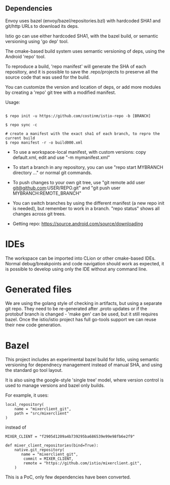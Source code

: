 #

## Dependencies

Envoy uses bazel (envoy/bazel/repositories.bzl) with hardcoded SHA1 and git/http
URLs to download its deps.

Istio go can use either hardcoded SHA1, with the bazel build, or semantic versioning
using 'go dep' tool.

The cmake-based build system uses semantic versioning of deps, using the Android
'repo' tool.

To reproduce a build, 'repo manifest' will generate the SHA of each repository,
and it is possible to save the .repo/projects to preserve all the source
code that was used for the build.

You can customize the version and location of deps, or add more modules by
creating a 'repo' git tree with a modified manifest.

Usage:

```

$ repo init -u https://github.com/costinm/istio-repo -b [BRANCH]

$ repo sync -c

# create a manifest with the exact sha1 of each branch, to repro the current build
$ repo manifest -r -o build000.xml

```

- To use a workspace-local manifest, with custom versions:  copy default.xml, edit and
use "-m mymanifest.xml"

- To start a branch in any repository, you can use "repo start MYBRANCH directory ..."
or normal git commands.

- To push changes to your own git tree, use "git remote add user git@github.com:USER/REPO.git" and
"git push user MYBRANCH:REMOTE_BRANCH"

- You can switch branches by using the different manifest (a new repo init is needed),
but remember to work in a branch. "repo status" shows all changes across git trees.

- Getting repo: https://source.android.com/source/downloading

# IDEs

The workspace can be imported into CLion or other cmake-based IDEs.
Normal debug/breakpoints and code navigation should work as expected, it is
possible to develop using only the IDE without any command line.

# Generated files

We are using the golang style of checking in artifacts, but using a separate
git repo. They need to be re-generated after .proto updates or if the protobuf
branch is changed - 'make gen' can be used, but it still requires bazel.
Once the istio/istio project has full go-tools support we can reuse their
new code generation.


# Bazel

This project includes an experimental bazel build for Istio, using semantic
versioning for dependnecy management instead of manual SHA, and using
the standard go tool layout.

It is also using the google-style 'single tree' model, where version control
is used to manage versions and bazel only builds.

For example, it uses:

```
local_repository(
    name = "mixerclient_git",
    path = "src/mixerclient"
)
```

instead of

```
MIXER_CLIENT = "f2905d1209a4b739295ba686539e99e98fb6e2f9"

def mixer_client_repositories(bind=True):
    native.git_repository(
       name = "mixerclient_git",
        commit = MIXER_CLIENT,
        remote = "https://github.com/istio/mixerclient.git",
    )
```

This is a PoC, only few dependencies have been converted.

